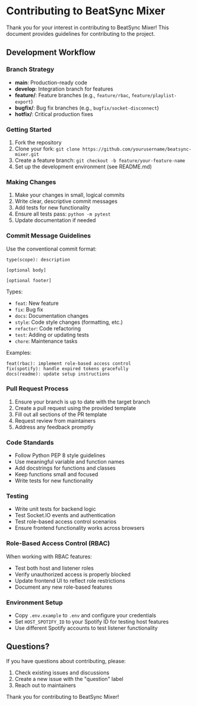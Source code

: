 # Contributing to BeatSync Mixer

Thank you for your interest in contributing to BeatSync Mixer! This document provides guidelines for contributing to the project.

## Development Workflow

### Branch Strategy
- **main**: Production-ready code
- **develop**: Integration branch for features
- **feature/**: Feature branches (e.g., `feature/rbac`, `feature/playlist-export`)
- **bugfix/**: Bug fix branches (e.g., `bugfix/socket-disconnect`)
- **hotfix/**: Critical production fixes

### Getting Started
1. Fork the repository
2. Clone your fork: `git clone https://github.com/yourusername/beatsync-mixer.git`
3. Create a feature branch: `git checkout -b feature/your-feature-name`
4. Set up the development environment (see README.md)

### Making Changes
1. Make your changes in small, logical commits
2. Write clear, descriptive commit messages
3. Add tests for new functionality
4. Ensure all tests pass: `python -m pytest`
5. Update documentation if needed

### Commit Message Guidelines
Use the conventional commit format:
```
type(scope): description

[optional body]

[optional footer]
```

Types:
- `feat`: New feature
- `fix`: Bug fix
- `docs`: Documentation changes
- `style`: Code style changes (formatting, etc.)
- `refactor`: Code refactoring
- `test`: Adding or updating tests
- `chore`: Maintenance tasks

Examples:
```
feat(rbac): implement role-based access control
fix(spotify): handle expired tokens gracefully
docs(readme): update setup instructions
```

### Pull Request Process
1. Ensure your branch is up to date with the target branch
2. Create a pull request using the provided template
3. Fill out all sections of the PR template
4. Request review from maintainers
5. Address any feedback promptly

### Code Standards
- Follow Python PEP 8 style guidelines
- Use meaningful variable and function names
- Add docstrings for functions and classes
- Keep functions small and focused
- Write tests for new functionality

### Testing
- Write unit tests for backend logic
- Test Socket.IO events and authentication
- Test role-based access control scenarios
- Ensure frontend functionality works across browsers

### Role-Based Access Control (RBAC)
When working with RBAC features:
- Test both host and listener roles
- Verify unauthorized access is properly blocked
- Update frontend UI to reflect role restrictions
- Document any new role-based features

### Environment Setup
- Copy `.env.example` to `.env` and configure your credentials
- Set `HOST_SPOTIFY_ID` to your Spotify ID for testing host features
- Use different Spotify accounts to test listener functionality

## Questions?
If you have questions about contributing, please:
1. Check existing issues and discussions
2. Create a new issue with the "question" label
3. Reach out to maintainers

Thank you for contributing to BeatSync Mixer!
